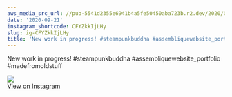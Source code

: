 ```yaml
---
aws_media_src_url: //pub-5541d2355e6941b4a5fe50450aba723b.r2.dev/2020/09/2020-09-21_02-07-56_UTC.jpg
date: '2020-09-21'
instagram_shortcode: CFYZkkIjLHy
slug: ig-CFYZkkIjLHy
title: 'New work in progress! #steampunkbuddha #assembliquewebsite_portfolio #madefromoldstuff'
---
```


New work in progress! #steampunkbuddha #assembliquewebsite\_portfolio #madefromoldstuff 

![](//pub-5541d2355e6941b4a5fe50450aba723b.r2.dev/2020/09/2020-09-21_02-07-56_UTC.jpg)   
[View on Instagram](https://www.instagram.com/p/CFYZkkIjLHy/)